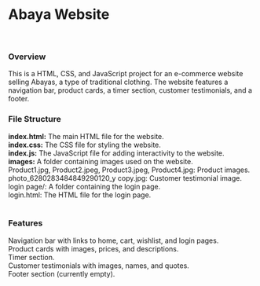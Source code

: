 <h1>Abaya Website</h1><br>
<h3>Overview</h3>
This is a HTML, CSS, and JavaScript project for an e-commerce website selling Abayas,
a type of traditional clothing. The website features a navigation bar, product cards,
a timer section, customer testimonials, and a footer.
<br>
<h3>File Structure</h3>
<b>index.html:</b> The main HTML file for the website.<br>
<b>index.css:</b> The CSS file for styling the website.<br>
<b>index.js:</b> The JavaScript file for adding interactivity to the website.<br>
<b>images:</b> A folder containing images used on the website.<br>
Product1.jpg, Product2.jpeg, Product3.jpeg, Product4.jpg: Product images.<br>
photo_6280283484849290120_y copy.jpg: Customer testimonial image.<br>
login page/: A folder containing the login page.<br>
login.html: The HTML file for the login page.<br>
<br>
<h3>Features</h3>
Navigation bar with links to home, cart, wishlist, and login pages.<br>
Product cards with images, prices, and descriptions.<br>
Timer section.<br>
Customer testimonials with images, names, and quotes.<br>
Footer section (currently empty).<br>

